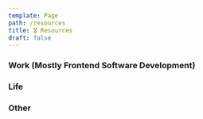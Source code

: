 ```yaml
---
template: Page
path: /resources
title: 🎖 Resources
draft: false
---
```


### Work (Mostly Frontend Software Development)

### Life

### Other
